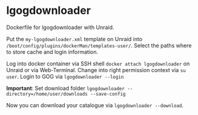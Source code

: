 # lgogdownloader
Dockerfile for lgogdownloader with Unraid.

Put the `my-lgogdownloader.xml` template on Unraid into `/boot/config/plugins/dockerMan/templates-user/`.
Select the paths where to store cache and login information.

Log into docker container via SSH shell `docker attach lgogdownloader` on Unraid or via Web-Terminal.
Change into right permission context via `su user`.
Login to GOG via `lgogdownloader --login`

**Important**: Set download folder `lgogdownloader --directory=/home/user/downloads --save-config`

Now you can download your catalogue via `lgogdownloader --download`.
